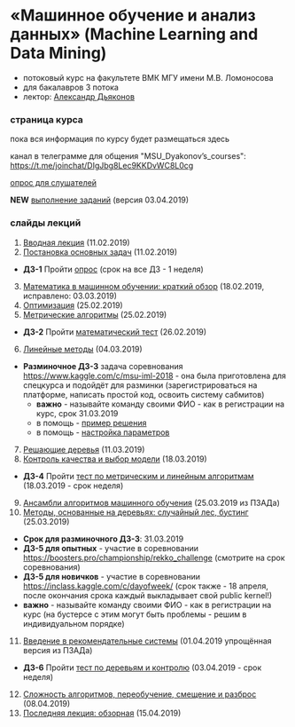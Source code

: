 # «Машинное обучение и анализ данных» (Machine Learning and Data Mining)
* потоковый курс на факультете ВМК МГУ имени М.В. Ломоносова 
* для бакалавров 3 потока
* лектор: [Александр Дьяконов](https://dyakonov.org/ag/)

### страница курса
пока вся информация по курсу будет размещаться здесь

канал в телеграмме для общения "MSU_Dyakonov’s_courses": https://t.me/joinchat/DIgJbg8Lec9KKDvWC8L0cg

[опрос для слушателей](https://docs.google.com/forms/d/e/1FAIpQLSccjUHHRveAV9txa4cyooAa2vPwDV8VqyGRqH4UWaK_6-vOMQ/viewform)

**NEW** [выполнение заданий](https://docs.google.com/spreadsheets/d/1aeg_EdzKE_auNFfmMB_aFtcpB4bKud2dB-oI5h_cdjc/edit?usp=sharing) (версия 03.04.2019)



### слайды лекций

1. [Вводная лекция](AMD01_intro_15.pdf) (11.02.2019)
2. [Постановка основных задач](AMD02_intro_class_and_reg_19.pdf) (11.02.2019)

 * **ДЗ-1** Пройти [опрос](https://docs.google.com/forms/d/e/1FAIpQLSccjUHHRveAV9txa4cyooAa2vPwDV8VqyGRqH4UWaK_6-vOMQ/viewform) (срок на все ДЗ - 1 неделя)

3. [Математика в машинном обучении: краткий обзор](AMD03_math_40.pdf) (18.02.2019, исправлено: 03.03.2019)
4. [Оптимизация](AMD04_optimization_09.pdf) (25.02.2019)
5. [Метрические алгоритмы](AMD06_metric_18.pdf) (25.02.2019)

 * **ДЗ-2** Пройти [математический тест](https://docs.google.com/forms/d/e/1FAIpQLScWC8tcQ-le8RJI9H2wJpQYQrH9bbHpCi12vbtrBCOgwqS-Lg/viewform?fbzx=-3783970256306754859) (26.02.2019)
 
 6. [Линейные методы](AMD07_linear_29.pdf) (04.03.2019)

 * **Разминочное ДЗ-3** задача соревнования https://www.kaggle.com/c/msu-iml-2018 - она была приготовлена для спецкурса и подойдёт для разминки (зарегистрироваться на платформе, написать простой код, освоить систему сабмитов)
   * **важно** - называйте команду своими ФИО - как в регистрации на курс, срок 31.03.2019
   * в помощь - [пример решения](https://github.com/Dyakonov/notebooks/blob/master/dj_benchmark_GMSC_01.ipynb)
   * в помощь - [настройка параметров](https://github.com/Dyakonov/notebooks/blob/master/dj_invest_GMSC.ipynb)

7. [Решающие деревья](AMD09_tree_20.pdf) (11.03.2019)
8. [Контроль качества и выбор модели](AMD12_control_21.pdf) (18.03.2019)

 * **ДЗ-4** Пройти [тест по метрическим и линейным алгоритмам](https://docs.google.com/forms/d/e/1FAIpQLScETwt1mfhyKTUdlm7xptqFvkF2rL_HYI2c0Q4kkWrAUQ6mig/viewform) (18.03.2019 - срок неделя)

9. [Ансамбли алгоритмов машинного обучения](PZAD2018_06_ensemble_10.pdf) (25.03.2019 из ПЗАДа)
10. [Методы, основанные на деревьях: случайный лес, бустинг](AMD10_simpleRFgbm_03.pdf) (25.03.2019)

 * **Срок для разминочного ДЗ-3**: 31.03.2019
 * **ДЗ-5 для опытных** - участие в соревновании https://boosters.pro/championship/rekko_challenge (смотрите на срок соревнования)
 * **ДЗ-5 для новичков** - участие в соревновании https://inclass.kaggle.com/c/dayofweek/ (срок также - 18 апреля, после окончания срока каждый выкладывает свой public kernel!)
 * **важно** - называйте команду своими ФИО - как в регистрации на курс (на бустерсе с этим могут быть проблемы - решим в индивидуальном порядке)

11. [Введение в рекомендательные системы](AMD22_simplerecsys_01.pdf) (01.04.2019 упрощённая версия из ПЗАДа)

 * **ДЗ-6** Пройти [тест по деревьям и контролю](https://docs.google.com/forms/d/e/1FAIpQLSebxPEXjOL3og32H3yipSYz7GSMb6XAXXW9JYdf-jlT1GsjZQ/viewform) (03.04.2019 - срок неделя)

12. [Cложность алгоритмов, переобучение, смещение и разброс](AMD13_complexity_12.pdf) (08.04.2019)
13. [Последняя лекция: обзорная](AMD30_overview_03.pdf) (15.04.2019)
